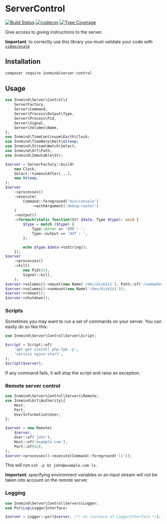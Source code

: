 # ServerControl

[![Build Status](https://github.com/innmind/servercontrol/workflows/CI/badge.svg?branch=master)](https://github.com/innmind/servercontrol/actions?query=workflow%3ACI)
[![codecov](https://codecov.io/gh/innmind/servercontrol/branch/develop/graph/badge.svg)](https://codecov.io/gh/innmind/servercontrol)
[![Type Coverage](https://shepherd.dev/github/innmind/servercontrol/coverage.svg)](https://shepherd.dev/github/innmind/servercontrol)

Give access to giving instructions to the server.

**Important**: to correctly use this library you must validate your code with [`vimeo/psalm`](https://packagist.org/packages/vimeo/psalm)

## Installation

```sh
composer require innmind/server-control
```

## Usage

```php
use Innmind\Server\Control\{
    ServerFactory,
    Server\Command,
    Server\Process\Output\Type,
    Server\Process\Pid,
    Server\Signal,
    Server\Volumes\Name,
};
use Innmind\TimeContinuum\Earth\Clock;
use Innmind\TimeWarp\Halt\Usleep;
use Innmind\Stream\Watch\Select;
use Innmind\Url\Path;
use Innmind\Immutable\Str;

$server = ServerFactory::build(
    new Clock,
    Select::timeoutAfter(...),
    new Usleep,
);
$server
    ->processes()
    ->execute(
        Command::foreground('bin/console')
            ->withArgument('debug:router')
    )
    ->output()
    ->foreach(static function(Str $data, Type $type): void {
        $type = match ($type) {
            Type::error => 'ERR : ',
            Type::output => 'OUT : ',
        };

        echo $type.$data->toString();
    });
$server
    ->processes()
    ->kill(
        new Pid(42),
        Signal::kill,
    );
$server->volumes()->mount(new Name('/dev/disk2s1'), Path::of('/somewhere')); // the path is only interpreted for linux
$server->volumes()->unmount(new Name('/dev/disk2s1'));
$server->reboot();
$server->shutdown();
```

### Scripts

Sometimes you may want to run a set of commands on your server. You can easily do so like this:

```php
use Innmind\Server\Control\Server\Script;

$script = Script::of(
    'apt-get install php-fpm -y',
    'service nginx start',
);
$script($server);
```

If any command fails, it will stop the script and raise an exception.

### Remote server control

```php
use Innmind\Server\Control\Servers\Remote;
use Innmind\Url\Authority\{
    Host,
    Port,
    UserInformation\User,
};

$server = new Remote(
    $server,
    User::of('john'),
    Host::of('example.com'),
    Port::of(42),
);
$server->processes()->execute(Command::foreground('ls'));
```

This will run `ssh -p 42 john@example.com ls`.

**Important**: specifying environment variables or an input stream will not be taken into account on the remote server.

### Logging

```php
use Innmind\Server\Control\Servers\Logger;
use Psr\Log\LoggerInterface;

$server = Logger::psr($server, /** an instance of LoggerInterface */);
```
